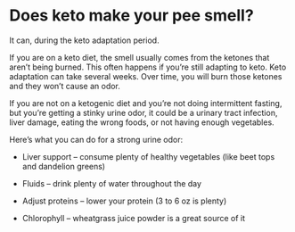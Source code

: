 # Does keto make your pee smell?

It can, during the keto adaptation period.

If you are on a keto diet, the smell usually comes from the ketones that aren’t being burned. This often happens if you’re still adapting to keto. Keto adaptation can take several weeks. Over time, you will burn those ketones and they won’t cause an odor.

If you are not on a ketogenic diet and you’re not doing intermittent fasting, but you’re getting a stinky urine odor, it could be a urinary tract infection, liver damage, eating the wrong foods, or not having enough vegetables.

Here’s what you can do for a strong urine odor:

- Liver support – consume plenty of healthy vegetables (like beet tops and dandelion greens)

- Fluids – drink plenty of water throughout the day

- Adjust proteins – lower your protein (3 to 6 oz is plenty)

- Chlorophyll – wheatgrass juice powder is a great source of it